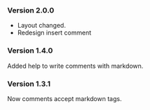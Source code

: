 ### Version 2.0.0

- Layout changed.
- Redesign insert comment

### Version 1.4.0

Added help to write comments with markdown.

### Version 1.3.1

Now comments accept markdown tags.
